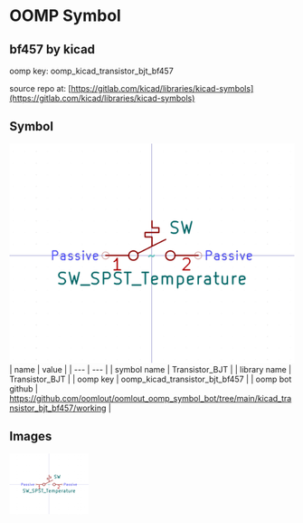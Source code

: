 # OOMP Symbol  
## bf457  by kicad  
  
oomp key: oomp_kicad_transistor_bjt_bf457  
  
source repo at: [https://gitlab.com/kicad/libraries/kicad-symbols](https://gitlab.com/kicad/libraries/kicad-symbols)  
## Symbol  
  
[![working.png](working_600.png)](working.png)  
| name | value | 
| --- | --- | 
| symbol name | Transistor_BJT | 
| library name | Transistor_BJT | 
| oomp key | oomp_kicad_transistor_bjt_bf457 | 
| oomp bot github | https://github.com/oomlout/oomlout_oomp_symbol_bot/tree/main/kicad_transistor_bjt_bf457/working | 
## Images  
  
[![working.png](working_140.png)](working.png)  
